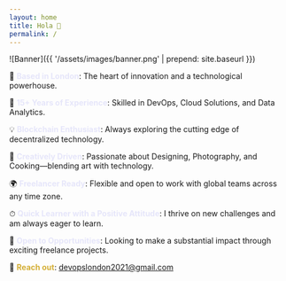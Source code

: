 ```yaml
---
layout: home
title: Hola 👋
permalink: /
---
```

<!-- ![Banner](./assets/images/banner.png) -->
![Banner]({{ '/assets/images/banner.png' | prepend: site.baseurl }})


📍 <span style="color: #E6E6FA;">**Based in London**</span>: The heart of innovation and a technological powerhouse.

🔧 <span style="color: #E6E6FA;">**15+ Years of Experience**</span>: Skilled in DevOps, Cloud Solutions, and Data Analytics.

💡 <span style="color: #E6E6FA;">**Blockchain Enthusiast**</span>: Always exploring the cutting edge of decentralized technology.

🎨 <span style="color: #E6E6FA;">**Creatively Driven**</span>: Passionate about Designing, Photography, and Cooking—blending art with technology.

🌍 <span style="color: #E6E6FA;">**Freelancer Ready**</span>: Flexible and open to work with global teams across any time zone.

⏱ <span style="color: #E6E6FA;">**Quick Learner with a Positive Attitude**</span>: I thrive on new challenges and am always eager to learn.

🤝 <span style="color: #E6E6FA;">**Open to Opportunities**</span>: Looking to make a substantial impact through exciting freelance projects.


📧 <span style="color: #D4AF37;">**Reach out**</span>: [devopslondon2021@gmail.com](mailto:devopslondon2021@gmail.com)
